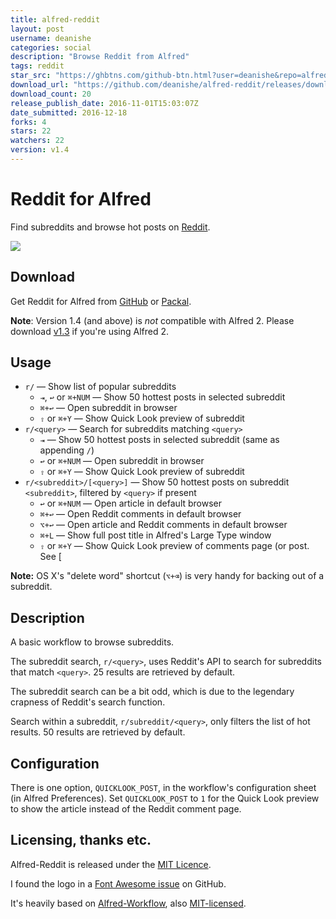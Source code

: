 ```yaml
---
title: alfred-reddit
layout: post
username: deanishe
categories: social
description: "Browse Reddit from Alfred"
tags: reddit
star_src: "https://ghbtns.com/github-btn.html?user=deanishe&repo=alfred-reddit&type=star&count=true"
download_url: "https://github.com/deanishe/alfred-reddit/releases/download/v1.4/Reddit-1.4.alfred3workflow"
download_count: 20
release_publish_date: 2016-11-01T15:03:07Z
date_submitted: 2016-12-18
forks: 4
stars: 22
watchers: 22
version: v1.4
---
```


Reddit for Alfred
=================

Find subreddits and browse hot posts on [Reddit][reddit].

![][demo]


Download
--------

Get Reddit for Alfred from [GitHub][gh-releases] or [Packal][packal-page].

**Note**: Version 1.4 (and above) is *not* compatible with Alfred 2. Please download [v1.3][v13] if you're using Alfred 2.


Usage
-----

- `r/` — Show list of popular subreddits
	- `⇥`, `↩` or `⌘+NUM` — Show 50 hottest posts in selected subreddit
	- `⌘+↩` — Open subreddit in browser
	- `⇧` or `⌘+Y` — Show Quick Look preview of subreddit
- `r/<query>` — Search for subreddits matching `<query>`
    - `⇥` — Show 50 hottest posts in selected subreddit (same as appending `/`)
    - `↩` or `⌘+NUM` — Open subreddit in browser
    - `⇧` or `⌘+Y` — Show Quick Look preview of subreddit
- `r/<subreddit>/[<query>]` — Show 50 hottest posts on subreddit `<subreddit>`, filtered by `<query>` if present
    - `↩` or `⌘+NUM` — Open article in default browser
    - `⌘+↩` — Open Reddit comments in default browser
    - `⌥+↩` — Open article and Reddit comments in default browser
    - `⌘+L` — Show full post title in Alfred's Large Type window
    - `⇧` or `⌘+Y` — Show Quick Look preview of comments page (or post. See [

**Note:** OS X's "delete word" shortcut (`⌥+⌫`) is very handy for backing out of a subreddit.


Description
-----------

A basic workflow to browse subreddits.

The subreddit search, `r/<query>`, uses Reddit's API to search for subreddits that match `<query>`. 25 results are retrieved by default.

The subreddit search can be a bit odd, which is due to the legendary crapness of Reddit's search function.

Search within a subreddit, `r/subreddit/<query>`, only filters the list of hot results. 50 results are retrieved by default.


Configuration
-------------

There is one option, `QUICKLOOK_POST`, in the workflow's configuration sheet (in Alfred Preferences). Set `QUICKLOOK_POST` to `1` for the Quick Look preview to show the article instead of the Reddit comment page.


Licensing, thanks etc.
----------------------

Alfred-Reddit is released under the [MIT Licence][mit].

I found the logo in a [Font Awesome issue][logo-source] on GitHub.

It's heavily based on [Alfred-Workflow][alfred-workflow], also [MIT-licensed][mit].


[reddit]: http://www.reddit.com
[mit]: http://opensource.org/licenses/MIT
[alfred-workflow]: http://www.deanishe.net/alfred-workflow/
[logo-source]: https://github.com/FortAwesome/Font-Awesome/issues/372
[gh-releases]: https://github.com/deanishe/alfred-reddit/releases
[packal-page]: http://www.packal.org/workflow/reddit
[demo]: https://raw.githubusercontent.com/deanishe/alfred-reddit/master/demo.gif
[v13]: https://github.com/deanishe/alfred-reddit/releases/tag/v1.3
